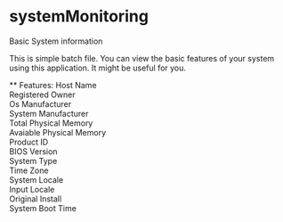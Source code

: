 # systemMonitoring
Basic System information


This is simple batch file. You can view the basic features of your system using this application. It might be useful for you.

** Features:
Host Name <br>
Registered Owner <br>
Os Manufacturer <br>
System Manufacturer <br>
Total Physical Memory <br>
Avaiable Physical Memory <br>
Product ID <br>
BIOS Version <br>
System Type <br>
Time Zone <br>
System Locale <br>
Input Locale <br>
Original Install <br>
System Boot Time <br>
